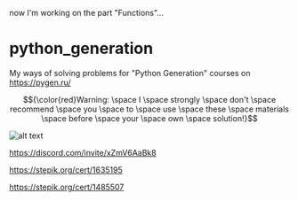 now I'm working on the part "Functions"...


# python_generation
My ways of solving problems for "Python Generation" courses on https://pygen.ru/

$${\color{red}Warning:  \space I  \space strongly  \space don't  \space recommend  \space you  \space to  \space use  \space these  \space materials  \space before  \space your  \space own  \space solution!}$$

![alt text](http://i.redd.it/a518zgm0vt461.jpg)

https://discord.com/invite/xZmV6AaBk8

https://stepik.org/cert/1635195

https://stepik.org/cert/1485507
